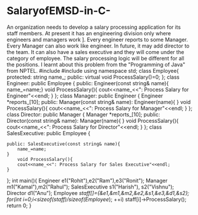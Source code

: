 # SalaryofEMSD-in-C-
An organization needs to develop a salary processing application for its staff members. At present it has an engineering division only where engineers and managers work ]. Every engineer reports to some Manager. Every Manager can also work like engineer. In future, it may add director to the team. It can also have a sales executive and they will come under the category of employee. The salary processing logic will be different for all the positions. I learnt about this problem from the "Programming of Java" from  NPTEL.
#include<iostream>
#include<string>
using namespace std;
class Employee{ protected: string name_;
public: virtual void ProcessSalary()=0;
};
class Engineer: public Employee { 
public: Engineer(const string& name){
	name_=name;}
	void ProcessSalary(){
		cout<<name_<<": Process Salary for Engineer"<<endl;
	}
};
class Manager: public Engineer {
	Engineer *reports_[10];
    public: Manager(const string& name): Engineer(name){
	}
		void ProcessSalary(){
		cout<<name_<<": Process Salary for Manager"<<endl;
	}
};
class Director: public Manager {
	Manager *reports_[10];
    public: Director(const string& name): Manager(name){
	}
		void ProcessSalary(){
		cout<<name_<<": Process Salary for Director"<<endl;
	}
};
class SalesExecutive: public Employee {
	
    public: SalesExecutive(const string& name){
    	name_=name;
	}
		void ProcessSalary(){
		cout<<name_<<": Process Salary for Sales Executive"<<endl;
	}
};
int main(){
	Engineer e1("Rohit"),e2("Ram"),e3("Ronit");
	Manager m1("Kamal"),m2("Rahul");
	SalesExecutive s1("Harish"), s2("Vishnu");
	Director d1("Anu");
	Employee *staff[]={&e1,&m1,&m2,&e2,&s1,&e3,&d1,&s2};
	for(int i=0;i<sizeof(staff)/sizeof(Employee*); ++i)
	staff[i]->ProcessSalary();
	return 0;
}
